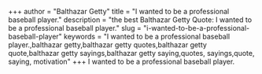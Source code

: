 +++
author = "Balthazar Getty"
title = "I wanted to be a professional baseball player."
description = "the best Balthazar Getty Quote: I wanted to be a professional baseball player."
slug = "i-wanted-to-be-a-professional-baseball-player"
keywords = "I wanted to be a professional baseball player.,balthazar getty,balthazar getty quotes,balthazar getty quote,balthazar getty sayings,balthazar getty saying,quotes, sayings,quote, saying, motivation"
+++
I wanted to be a professional baseball player.
